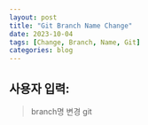 ```yaml
---
layout: post
title: "Git Branch Name Change"
date: 2023-10-04
tags: [Change, Branch, Name, Git]
categories: blog
---
```


## 사용자 입력:
> branch명 변경 git

